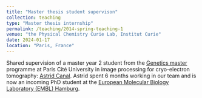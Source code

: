 ```yaml
---
title: "Master thesis student supervison"
collection: teaching
type: "Master thesis internship"
permalink: /teaching/2014-spring-teaching-1
venue: "the Physical Chemistry Curie Lab, Institut Curie"
date: 2024-01-17
location: "Paris, France"
---
```


Shared supervision of a master year 2 student from the [Genetics master](https://u-paris.fr/en/master-in-genetics/) programme at Paris Cité University in image processing for cryo-electron tomography: [Astrid Canal](https://www.linkedin.com/in/astrid-canal-bizeul-acb/). Astrid spent 6 months working in our team and is now an incoming PhD student at the [European Molecular Biology Laboratory (EMBL) Hamburg](https://www.embl.org/sites/hamburg/).
